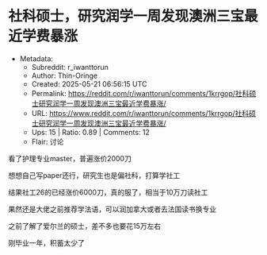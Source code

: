 # 社科硕士，研究润学一周发现澳洲三宝最近学费暴涨

- Metadata:
  - Subreddit: r_iwanttorun
  - Author: Thin-Oringe
  - Created: 2025-05-21 06:56:15 UTC
  - Permalink: https://reddit.com/r/iwanttorun/comments/1krrgop/社科硕士研究润学一周发现澳洲三宝最近学费暴涨/
  - URL: https://www.reddit.com/r/iwanttorun/comments/1krrgop/社科硕士研究润学一周发现澳洲三宝最近学费暴涨/
  - Ups: 15 | Ratio: 0.89 | Comments: 12
  - Flair: 讨论


看了护理专业master，普遍涨价2000刀

想想自己写paper还行，研究生也是偏社科，打算学社工

结果社工26的已经涨价6000刀，真的服了，相当于10万刀读社工

果然还是大佬之前推荐学法语，可以润加拿大或者去法国读书换专业

之前了解了爱尔兰的硕士，差不多也要花15万左右

刚毕业一年，积蓄太少了

